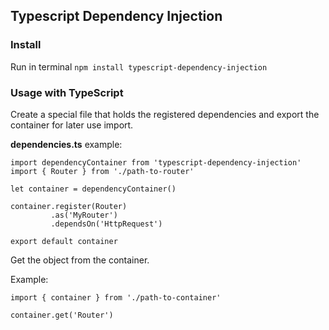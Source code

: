 ## Typescript Dependency Injection

### Install

Run in terminal ``` npm install typescript-dependency-injection ```

### Usage with TypeScript

Create a special file that holds the registered dependencies and export the container for later use import.

**dependencies.ts** example:

```
import dependencyContainer from 'typescript-dependency-injection'
import { Router } from './path-to-router'

let container = dependencyContainer()

container.register(Router)
         .as('MyRouter')
         .dependsOn('HttpRequest')

export default container
```

Get the object from the container.

Example:

```
import { container } from './path-to-container'

container.get('Router')
```
